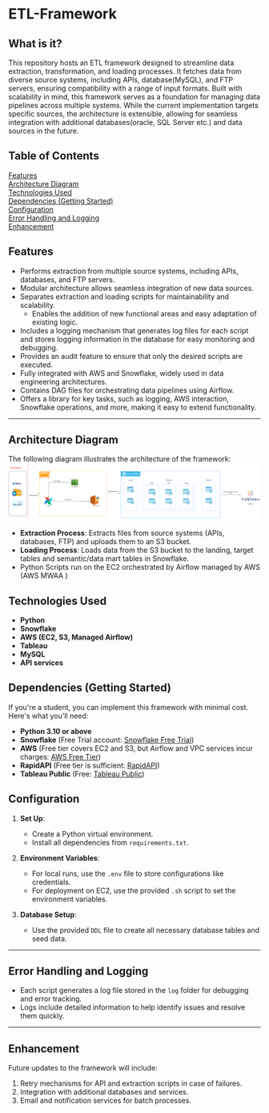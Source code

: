 # ETL-Framework
## What is it?

This repository hosts an ETL framework designed to streamline data extraction, transformation, and loading processes. It fetches data from diverse source systems, including APIs, database(MySQL), and FTP servers, ensuring compatibility with a range of input formats. Built with scalability in mind, this framework serves as a foundation for managing data pipelines across multiple systems. While the current implementation targets specific sources, the architecture is extensible, allowing for seamless integration with additional databases(oracle, SQL Server etc.) and data sources in the future.

## Table of Contents
[Features](#features)\
[Architecture Diagram](#architecture-diagram)\
[Technologies Used](#technologies-used)\
[Dependencies (Getting Started)](#dependencies-getting-started)\
[Configuration](#configuration)\
[Error Handling and Logging](#error-handling-and-logging)\
[Enhancement](#enhancement)

## Features
- Performs extraction from multiple source systems, including APIs, databases, and FTP servers.
- Modular architecture allows seamless integration of new data sources.
- Separates extraction and loading scripts for maintainability and scalability.
  - Enables the addition of new functional areas and easy adaptation of existing logic.
- Includes a logging mechanism that generates log files for each script and stores logging information in the database for easy monitoring and debugging.
- Provides an audit feature to ensure that only the desired scripts are executed.
- Fully integrated with AWS and Snowflake, widely used in data engineering architectures.
- Contains DAG files for orchestrating data pipelines using Airflow.
- Offers a library for key tasks, such as logging, AWS interaction, Snowflake operations, and more, making it easy to extend functionality.

---

## Architecture Diagram
The following diagram illustrates the architecture of the framework:
![Architecture Diagram](architecture_drawio.png)

- **Extraction Process**: Extracts files from source systems (APIs, databases, FTP) and uploads them to an S3 bucket.
- **Loading Process**: Loads data from the S3 bucket to the landing, target tables and semantic/data mart tables in Snowflake.
- Python Scripts run on the EC2 orchestrated by Airflow managed by AWS (AWS MWAA )

## Technologies Used
- **Python**
- **Snowflake**
- **AWS (EC2, S3, Managed Airflow)**
- **Tableau**
- **MySQL**
- **API services**

## Dependencies (Getting Started)
If you're a student, you can implement this framework with minimal cost. Here's what you'll need:
- **Python 3.10 or above**
- **Snowflake** (Free Trial account: [Snowflake Free Trial](https://www.snowflake.com/free-trial/))
- **AWS** (Free tier covers EC2 and S3, but Airflow and VPC services incur charges: [AWS Free Tier](https://aws.amazon.com/free/))
- **RapidAPI** (Free tier is sufficient: [RapidAPI](https://rapidapi.com/))
- **Tableau Public** (Free: [Tableau Public](https://public.tableau.com/en-us/s/))

## Configuration
1. **Set Up**:
   - Create a Python virtual environment.
   - Install all dependencies from `requirements.txt`.

2. **Environment Variables**:
   - For local runs, use the `.env` file to store configurations like credentials.
   - For deployment on EC2, use the provided `.sh` script to set the environment variables.

3. **Database Setup**:
   - Use the provided `DDL` file to create all necessary database tables and seed data.

---

## Error Handling and Logging
- Each script generates a log file stored in the `log` folder for debugging and error tracking.
- Logs include detailed information to help identify issues and resolve them quickly.

---

## Enhancement
Future updates to the framework will include:
1. Retry mechanisms for API and extraction scripts in case of failures.
2. Integration with additional databases and services.
3. Email and notification services for batch processes.
